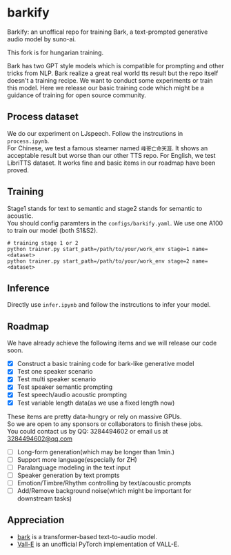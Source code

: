 # barkify
Barkify: an unoffical repo for training Bark, a text-prompted generative audio model by suno-ai. 

This fork is for hungarian training.

Bark has two GPT style models which is compatible for prompting and other tricks from NLP. Bark realize a great real world tts result but the repo itself doesn't a training recipe. We want to conduct some experiments or train this model. Here we release our basic training code which might be a guidance of training for open source community. 

## Process dataset
We do our experiment on LJspeech. Follow the instrcutions in `process.ipynb`. <br>
For Chinese, we test a famous steamer named `峰哥亡命天涯`. It shows an acceptable result but worse than our other TTS repo.
For English, we test LibriTTS dataset. It works fine and basic items in our roadmap have been proved.

## Training
Stage1 stands for text to semantic and stage2 stands for semantic to acoustic. <br>
You should config paramters in the `configs/barkify.yaml`. We use one A100 to train our model (both S1&S2). 
```
# training stage 1 or 2
python trainer.py start_path=/path/to/your/work_env stage=1 name=<dataset>
python trainer.py start_path=/path/to/your/work_env stage=2 name=<dataset>
```

## Inference
Directly use `infer.ipynb` and follow the instrcutions to infer your model.

## Roadmap
We have already achieve the following items and we will release our code soon.
- [x] Construct a basic training code for bark-like generative model
- [x] Test one speaker scenario
- [x] Test multi speaker scenario
- [x] Test speaker semantic prompting
- [x] Test speech/audio acoustic prompting
- [x] Test variable length data(as we use a fixed length now)

These items are pretty data-hungry or rely on massive GPUs. <br>
So we are open to any sponsors or collaborators to finish these jobs. <br>
You could contact us by QQ: 3284494602 or email us at 3284494602@qq.com

- [ ] Long-form generation(which may be longer than 1min.)
- [ ] Support more language(especially for ZH)
- [ ] Paralanguage modeling in the text input
- [ ] Speaker generation by text prompts
- [ ] Emotion/Timbre/Rhythm controlling by text/acoustic prompts
- [ ] Add/Remove background noise(which might be important for downstream tasks) 

## Appreciation
- [bark](https://github.com/suno-ai/bark/) is a transformer-based text-to-audio model.
- [Vall-E](https://github.com/lifeiteng/vall-e) is an unofficial PyTorch implementation of VALL-E.
